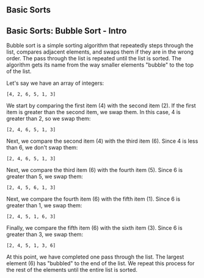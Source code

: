 ## Basic Sorts

## Basic Sorts: Bubble Sort - Intro

Bubble sort is a simple sorting algorithm that repeatedly steps through the list, compares adjacent elements, and swaps them if they are in the wrong order. The pass through the list is repeated until the list is sorted. The algorithm gets its name from the way smaller elements "bubble" to the top of the list.

Let's say we have an array of integers:

```plaintext
[4, 2, 6, 5, 1, 3]
```

We start by comparing the first item (4) with the second item (2). If the first item is greater than the second item, we swap them. In this case, 4 is greater than 2, so we swap them:

```plaintext
[2, 4, 6, 5, 1, 3]
```

Next, we compare the second item (4) with the third item (6). Since 4 is less than 6, we don't swap them:

```plaintext
[2, 4, 6, 5, 1, 3]
```

Next, we compare the third item (6) with the fourth item (5). Since 6 is greater than 5, we swap them:

```plaintext
[2, 4, 5, 6, 1, 3]
```

Next, we compare the fourth item (6) with the fifth item (1). Since 6 is greater than 1, we swap them:

```plaintext
[2, 4, 5, 1, 6, 3]
```

Finally, we compare the fifth item (6) with the sixth item (3). Since 6 is greater than 3, we swap them:

```plaintext
[2, 4, 5, 1, 3, 6]
```

At this point, we have completed one pass through the list. The largest element (6) has "bubbled" to the end of the list. We repeat this process for the rest of the elements until the entire list is sorted.
